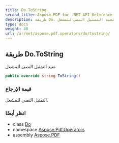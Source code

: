 ```yaml
---
title: Do.ToString
second_title: Aspose.PDF for .NET API Reference
description: طريقة Do. تعيد التمثيل النصي للمشغل
type: docs
weight: 40
url: /ar/net/aspose.pdf.operators/do/tostring/
---
```

## طريقة Do.ToString

تعيد التمثيل النصي للمشغل.

```csharp
public override string ToString()
```

### قيمة الإرجاع

التمثيل النصي للمشغل.

### انظر أيضًا

* class [Do](../)
* namespace [Aspose.Pdf.Operators](../../../aspose.pdf.operators/)
* assembly [Aspose.PDF](../../../)